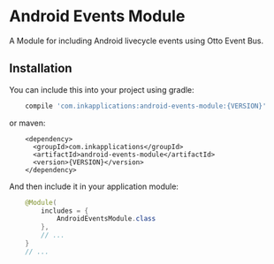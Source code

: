 Android Events Module
=====================

A Module for including Android livecycle events using Otto Event Bus.

Installation
------------

You can include this into your project using gradle:

```groovy
    compile 'com.inkapplications:android-events-module:{VERSION}'
```

or maven:
```
    <dependency>
      <groupId>com.inkapplications</groupId>
      <artifactId>android-events-module</artifactId>
      <version>{VERSION}</version>
    </dependency>
```

And then include it in your application module:
```java
    @Module(
        includes = {
            AndroidEventsModule.class
        },
        // ...
    }
    // ...
```
